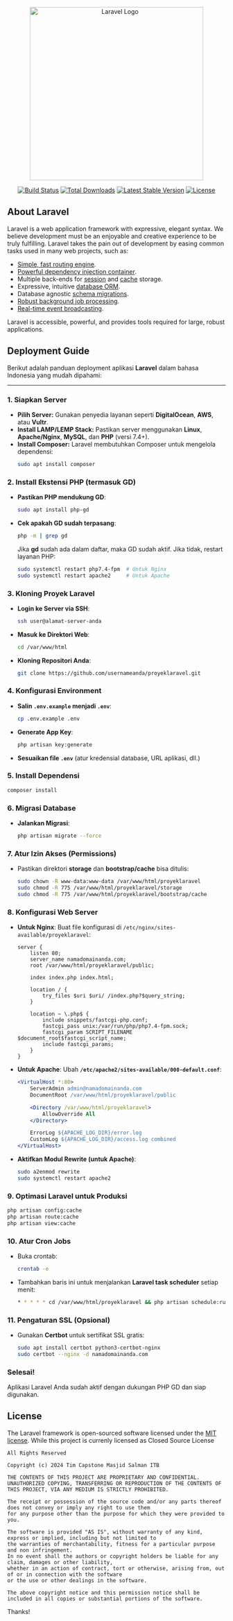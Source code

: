 <p align="center"><a href="https://laravel.com" target="_blank"><img src="https://raw.githubusercontent.com/laravel/art/master/logo-lockup/5%20SVG/2%20CMYK/1%20Full%20Color/laravel-logolockup-cmyk-red.svg" width="400" alt="Laravel Logo"></a></p>

<p align="center">
<a href="https://github.com/laravel/framework/actions"><img src="https://github.com/laravel/framework/workflows/tests/badge.svg" alt="Build Status"></a>
<a href="https://packagist.org/packages/laravel/framework"><img src="https://img.shields.io/packagist/dt/laravel/framework" alt="Total Downloads"></a>
<a href="https://packagist.org/packages/laravel/framework"><img src="https://img.shields.io/packagist/v/laravel/framework" alt="Latest Stable Version"></a>
<a href="https://packagist.org/packages/laravel/framework"><img src="https://img.shields.io/packagist/l/laravel/framework" alt="License"></a>
</p>

## About Laravel

Laravel is a web application framework with expressive, elegant syntax. We believe development must be an enjoyable and creative experience to be truly fulfilling. Laravel takes the pain out of development by easing common tasks used in many web projects, such as:

- [Simple, fast routing engine](https://laravel.com/docs/routing).
- [Powerful dependency injection container](https://laravel.com/docs/container).
- Multiple back-ends for [session](https://laravel.com/docs/session) and [cache](https://laravel.com/docs/cache) storage.
- Expressive, intuitive [database ORM](https://laravel.com/docs/eloquent).
- Database agnostic [schema migrations](https://laravel.com/docs/migrations).
- [Robust background job processing](https://laravel.com/docs/queues).
- [Real-time event broadcasting](https://laravel.com/docs/broadcasting).

Laravel is accessible, powerful, and provides tools required for large, robust applications.

## Deployment Guide
Berikut adalah panduan deployment aplikasi **Laravel** dalam bahasa Indonesia yang mudah dipahami:

---

### 1. **Siapkan Server**
   - **Pilih Server:** Gunakan penyedia layanan seperti **DigitalOcean**, **AWS**, atau **Vultr**.
   - **Install LAMP/LEMP Stack:** Pastikan server menggunakan **Linux**, **Apache/Nginx**, **MySQL**, dan **PHP** (versi 7.4+).
   - **Install Composer:** Laravel membutuhkan Composer untuk mengelola dependensi:
     ```bash
     sudo apt install composer
     ```

### 2. **Install Ekstensi PHP (termasuk GD)**
   - **Pastikan PHP mendukung GD**:
     ```bash
     sudo apt install php-gd
     ```
   - **Cek apakah GD sudah terpasang**:
     ```bash
     php -m | grep gd
     ```
     Jika **gd** sudah ada dalam daftar, maka GD sudah aktif. Jika tidak, restart layanan PHP:
     ```bash
     sudo systemctl restart php7.4-fpm  # Untuk Nginx
     sudo systemctl restart apache2     # Untuk Apache
     ```

### 3. **Kloning Proyek Laravel**
   - **Login ke Server via SSH**:
     ```bash
     ssh user@alamat-server-anda
     ```
   - **Masuk ke Direktori Web**:
     ```bash
     cd /var/www/html
     ```
   - **Kloning Repositori Anda**:
     ```bash
     git clone https://github.com/usernameanda/proyeklaravel.git
     ```

### 4. **Konfigurasi Environment**
   - **Salin `.env.example` menjadi `.env`**:
     ```bash
     cp .env.example .env
     ```
   - **Generate App Key**:
     ```bash
     php artisan key:generate
     ```
   - **Sesuaikan file `.env`** (atur kredensial database, URL aplikasi, dll.)

### 5. **Install Dependensi**
   ```bash
   composer install
   ```

### 6. **Migrasi Database**
   - **Jalankan Migrasi**:
     ```bash
     php artisan migrate --force
     ```

### 7. **Atur Izin Akses (Permissions)**
   - Pastikan direktori **storage** dan **bootstrap/cache** bisa ditulis:
     ```bash
     sudo chown -R www-data:www-data /var/www/html/proyeklaravel
     sudo chmod -R 775 /var/www/html/proyeklaravel/storage
     sudo chmod -R 775 /var/www/html/proyeklaravel/bootstrap/cache
     ```

### 8. **Konfigurasi Web Server**
   - **Untuk Nginx**: Buat file konfigurasi di `/etc/nginx/sites-available/proyeklaravel`:
     ```nginx
     server {
         listen 80;
         server_name namadomainanda.com;
         root /var/www/html/proyeklaravel/public;

         index index.php index.html;

         location / {
             try_files $uri $uri/ /index.php?$query_string;
         }

         location ~ \.php$ {
             include snippets/fastcgi-php.conf;
             fastcgi_pass unix:/var/run/php/php7.4-fpm.sock;
             fastcgi_param SCRIPT_FILENAME $document_root$fastcgi_script_name;
             include fastcgi_params;
         }
     }
     ```
   - **Untuk Apache**: Ubah **`/etc/apache2/sites-available/000-default.conf`**:
     ```apache
     <VirtualHost *:80>
         ServerAdmin admin@namadomainanda.com
         DocumentRoot /var/www/html/proyeklaravel/public

         <Directory /var/www/html/proyeklaravel>
             AllowOverride All
         </Directory>

         ErrorLog ${APACHE_LOG_DIR}/error.log
         CustomLog ${APACHE_LOG_DIR}/access.log combined
     </VirtualHost>
     ```
   - **Aktifkan Modul Rewrite (untuk Apache)**:
     ```bash
     sudo a2enmod rewrite
     sudo systemctl restart apache2
     ```

### 9. **Optimasi Laravel untuk Produksi**
   ```bash
   php artisan config:cache
   php artisan route:cache
   php artisan view:cache
   ```

### 10. **Atur Cron Jobs**
   - Buka crontab:
     ```bash
     crontab -e
     ```
   - Tambahkan baris ini untuk menjalankan **Laravel task scheduler** setiap menit:
     ```bash
     * * * * * cd /var/www/html/proyeklaravel && php artisan schedule:run >> /dev/null 2>&1
     ```

### 11. **Pengaturan SSL (Opsional)**
   - Gunakan **Certbot** untuk sertifikat SSL gratis:
     ```bash
     sudo apt install certbot python3-certbot-nginx
     sudo certbot --nginx -d namadomainanda.com
     ```

### Selesai!
Aplikasi Laravel Anda sudah aktif dengan dukungan PHP GD dan siap digunakan.
## License

The Laravel framework is open-sourced software licensed under the [MIT license](https://opensource.org/licenses/MIT).
While this project is currenly licensed as Closed Source License

```
All Rights Reserved

Copyright (c) 2024 Tim Capstone Masjid Salman ITB

THE CONTENTS OF THIS PROJECT ARE PROPRIETARY AND CONFIDENTIAL.
UNAUTHORIZED COPYING, TRANSFERRING OR REPRODUCTION OF THE CONTENTS OF THIS PROJECT, VIA ANY MEDIUM IS STRICTLY PROHIBITED.

The receipt or possession of the source code and/or any parts thereof does not convey or imply any right to use them
for any purpose other than the purpose for which they were provided to you.

The software is provided "AS IS", without warranty of any kind, express or implied, including but not limited to
the warranties of merchantability, fitness for a particular purpose and non infringement.
In no event shall the authors or copyright holders be liable for any claim, damages or other liability,
whether in an action of contract, tort or otherwise, arising from, out of or in connection with the software
or the use or other dealings in the software.

The above copyright notice and this permission notice shall be included in all copies or substantial portions of the software.
```
Thanks! 

